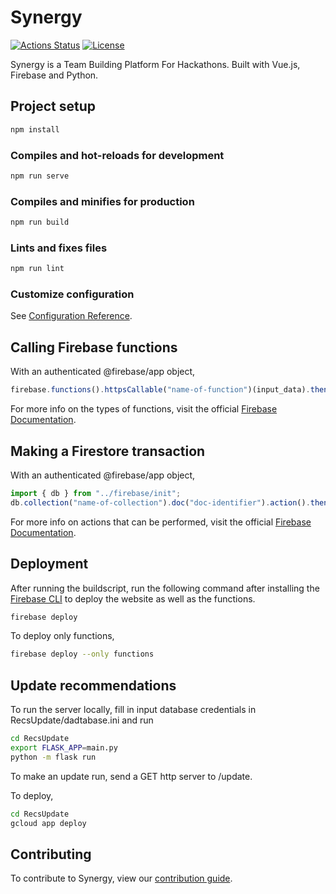 # Synergy
[![Actions Status](https://github.com/rishabnayak/synergy/workflows/Build/badge.svg)](https://github.com/rishabnayak/synergy/actions)
[![License](http://img.shields.io/badge/License-MIT-brightgreen.svg)](./LICENSE)

Synergy is a Team Building Platform For Hackathons. Built with Vue.js, Firebase and Python.

## Project setup

```bash
npm install
```

### Compiles and hot-reloads for development

```bash
npm run serve
```

### Compiles and minifies for production

```bash
npm run build
```

### Lints and fixes files

```bash
npm run lint
```

### Customize configuration

See [Configuration Reference](https://cli.vuejs.org/config/).

## Calling Firebase functions

With an authenticated @firebase/app object,

```javascript
firebase.functions().httpsCallable("name-of-function")(input_data).then(data => {...})
```

For more info on the types of functions, visit the official [Firebase Documentation](https://firebase.google.com/docs/functions).

## Making a Firestore transaction

With an authenticated @firebase/app object,

```javascript
import { db } from "../firebase/init";
db.collection("name-of-collection").doc("doc-identifier").action().then(data => {...})
```

For more info on actions that can be performed, visit the official [Firebase Documentation](https://firebase.google.com/docs/firestore).

## Deployment

After running the buildscript, run the following command after installing the [Firebase CLI](https://firebase.google.com/docs/cli) to deploy the website as well as the functions.

```bash
firebase deploy
```

To deploy only functions,

```bash
firebase deploy --only functions
```

## Update recommendations

To run the server locally, fill in input database credentials in RecsUpdate/dadtabase.ini and run

```bash
cd RecsUpdate
export FLASK_APP=main.py
python -m flask run
```

To make an update run, send a GET http server to /update.

To deploy,

```bash
cd RecsUpdate
gcloud app deploy
```

## Contributing

To contribute to Synergy, view our [contribution guide](https://github.com/rishabnayak/Synergy/blob/master/CONTRIBUTING.md).
